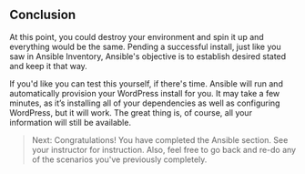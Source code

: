 ## Conclusion

At this point, you could destroy your environment and spin it up and everything would be the same. Pending a successful install, just like you saw in Ansible Inventory, Ansible's objective is to establish desired stated and keep it that way.  

If you'd like you can test this yourself, if there's time. Ansible will run and automatically provision your WordPress install for you. It may take a few minutes, as it’s installing all of your dependencies as well as configuring WordPress, but it will work. The great thing is, of course, all your information will still be available.

> Next: Congratulations! You have completed the Ansible section. See your instructor for instruction. Also, feel free to go back and re-do any of the scenarios you've previously completely.
